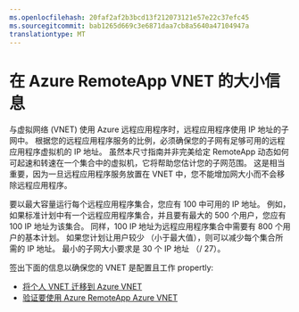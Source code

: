 ```yaml
---
ms.openlocfilehash: 20faf2af2b3bcd13f212073121e57e22c37efc45
ms.sourcegitcommit: bab1265d669c3e6871daa7cb8a5640a47104947a
translationtype: MT
---
```


<properties 
    pageTitle="在 Azure RemoteApp VNET 的大小信息"
    description="了解如何使用 VNET 运行的 Azure RemoteApp 的 IP 地址要求" 
    services="remoteapp" 
    documentationCenter="" 
    authors="lizap" 
    manager="mbaldwin" />

<tags 
    ms.service="remoteapp" 
    ms.workload="compute" 
    ms.tgt_pltfrm="na" 
    ms.devlang="na" 
    ms.topic="article" 
    ms.date="09/02/2015" 
    ms.author="elizapo" />



# 在 Azure RemoteApp VNET 的大小信息

与虚拟网络 (VNET) 使用 Azure 远程应用程序时，远程应用程序使用 IP 地址的子网中。 根据您的远程应用程序服务的比例，必须确保您的子网有足够可用的远程应用程序虚拟机的 IP 地址。 虽然本尺寸指南并非完美给定 RemoteApp 动态如何可起速和转速在一个集合中的虚拟机，它将帮助您估计您的子网范围。 这是相当重要，因为一旦远程应用程序服务放置在 VNET 中，您不能增加网大小而不会移除远程应用程序。

要以最大容量运行每个远程应用程序集合，您应有 100 中可用的 IP 地址。 例如，如果标准计划中有一个远程应用程序集合，并且要有最大的 500 个用户，您应有 100 IP 地址为该集合。 同样，100 IP 地址为远程应用程序集合中需要有 800 个用户的基本计划。 如果您计划让用户较少 （小于最大值），则可以减少每个集合所需的 IP 地址。 最小的子网大小要求是 30 个 IP 地址 （/ 27）。 

签出下面的信息以确保您的 VNET 是配置且工作 propertly:

- [将个人 VNET 迁移到 Azure VNET](remoteapp-migratevnet.md)
- [验证要使用 Azure RemoteApp Azure VNET](remoteapp-vnet.md)
  
 